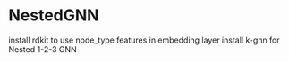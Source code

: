 # NestedGNN
install rdkit to use node_type features in embedding layer
install k-gnn for Nested 1-2-3 GNN
